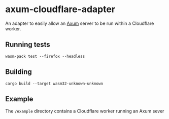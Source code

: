 # axum-cloudflare-adapter

An adapter to easily allow an [Axum](https://github.com/tokio-rs/axum) server to be run within a Cloudflare worker.

## Running tests
`wasm-pack test --firefox --headless`

## Building
`cargo build --target wasm32-unknown-unknown`

## Example
The `/example` directory contains a Cloudflare worker running an Axum sever
